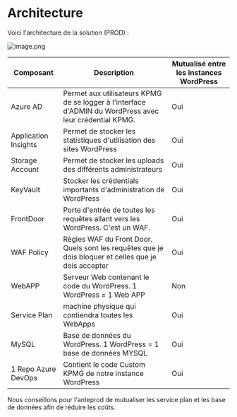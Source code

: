 # Architecture

Voici l'architecture de la solution (PROD) :
 

![image.png](/.attachments/image-731a5142-b5c4-4e4e-be38-a02eb8321feb.png)


|Composant| Description | Mutualisé entre les instances WordPress|
|--|--|--|
| Azure AD | Permet aux utilisateurs KPMG de se logger à l'interface d'ADMIN du WordPress avec leur crédential KPMG. | Oui |
| Application Insights | Permet de stocker les statistiques d'utilisation des sites WordPress | Oui |
| Storage Account | Permet de stocker les uploads des différents administrateurs | Oui |
| KeyVault | Stocker les crédentials importants d'administration de WordPress | Oui |
| FrontDoor | Porte d'entrée de toutes les requêtes allant vers les WordPress. C'est un WAF. | Oui |
| WAF Policy | Règles WAF du Front Door. Quels sont les requêtes que je dois bloquer et celles que je dois accepter | Oui |
| WebAPP  | Serveur Web contenant le code du WordPress. 1 WordPress = 1 Web APP | Non |
| Service Plan | machine physique qui contiendra toutes les WebApps | Oui |
| MySQL | Base de données du WordPress. 1 WordPress = 1 base de données MYSQL| Oui|
| 1 Repo Azure DevOps | Contient le code Custom KPMG de notre instance WordPress |  Oui|

Nous conseillons pour l'anteprod de mutualiser les service plan et les base de données afin de réduire les coûts.
